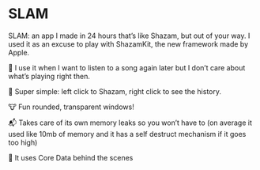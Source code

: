 # SLAM

SLAM: an app I made in 24 hours that’s like Shazam, but out of your way. I used it as an excuse to play with ShazamKit, the new framework made by Apple.

🎺 I use it when I want to listen to a song again later but I don’t care about what’s playing right then.

🍗 Super simple: left click to Shazam, right click to see the history.

🐮 Fun rounded, transparent windows!

📬 Takes care of its own memory leaks so you won’t have to (on average it used like 10mb of memory and it has a self destruct mechanism if it goes too high)

👑 It uses Core Data behind the scenes
